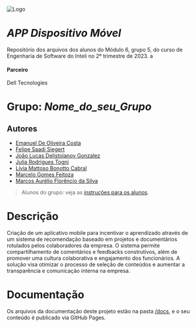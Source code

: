 ![Logo](https://s3.amazonaws.com/julia.togni-bucket-teste/Grupo+5-banner.png)

# _APP Dispositivo Móvel_

Repositório dos arquivos dos alunos do Módulo 6, grupo 5, do curso de Engenharia de Software do Inteli no 2º trimestre de 2023.
a

#### Parceiro

Dell Tecnologies

# Grupo: _Nome_do_seu_Grupo_

## Autores

- [Emanuel De Oliveira Costa](https://www.linkedin.com/in/emanuel-45b637185/)
- [Felipe Saadi Siegert](https://www.linkedin.com/in/felipe-saadi/)
- [João Lucas Delistoianov Gonzalez](https://www.linkedin.com/in/jo%C3%A3o-lucas-gonzalez/)
- [Julia Rodrigues Togni](https://www.linkedin.com/in/julia-togni/)
- [Lívia Mattoso Bonotto Cabral](https://www.linkedin.com/in/l%C3%ADvia-bonotto-9064641a3/)
- [Marcelo Gomes Feitoza](https://www.linkedin.com/in/marcelofeitoza7/)
- [Marcos Aurélio Florêncio da Silva](https://www.linkedin.com/in/marcos-florencio-n/)

> Alunos do grupo: veja as [instruções para os alunos](LEIAME_aluno.md).

# Descrição

Criação de um aplicativo mobile para incentivar o aprendizado através de um sistema de recomendação baseado em projetos e documentários rotulados pelos colaboradores da empresa. O sistema permite compartilhamento de comentários e feedbacks construtivos, além de promover uma cultura colaborativa e engajamento dos funcionários. A solução visa otimizar o processo de seleção de conteúdos e aumentar a transparência e comunicação interna na empresa.

# Documentação

Os arquivos da documentação deste projeto estão na pasta [/docs](/docs), e o seu conteúdo é publicado via GitHub Pages.
